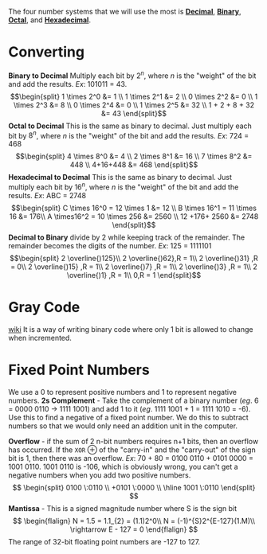 The four number systems that we will use the most is **[Decimal](https://en.wikipedia.org/wiki/Decimal)**, **[Binary](https://en.wikipedia.org/wiki/Binary_number)**, **[Octal](https://en.wikipedia.org/wiki/Octal)**, and **[Hexadecimal](https://simple.wikipedia.org/wiki/Hexadecimal)**. 
# Converting
**Binary to Decimal** 
Multiply each bit by $2^n$, where $n$ is the "weight" of the bit and add the results.
*Ex*: 101011 = 43. 
$$\begin{split}
1 \times 2^0 &= 1 \\
1 \times 2^1 &= 2 \\
0 \times 2^2 &= 0 \\
1 \times 2^3 &= 8 \\
0 \times 2^4 &= 0 \\
1 \times 2^5 &= 32 \\
1 + 2 + 8 + 32 &= 43
\end{split}$$ **Octal to Decimal** 
This is the same as binary to decimal. Just multiply each bit by $8^n$, where $n$ is the "weight" of the bit and add the results.
*Ex*: 724 = 468
$$\begin{split}
4 \times 8^0 &= 4 \\
2 \times 8^1 &= 16 \\
7 \times 8^2 &= 448 \\
4+16+448 &= 468
\end{split}$$ **Hexadecimal to Decimal**
This is the same as binary to decimal. Just multiply each bit by $16^n$, where $n$ is the "weight" of the bit and add the results.
*Ex*: ABC = 2748
$$\begin{split}
C \times 16^0 = 12 \times 1 &= 12 \\
B \times 16^1 = 11 \times 16 &= 176\\
A \times16^2 = 10 \times 256 &= 2560 \\
12 +176+ 2560 &= 2748
\end{split}$$ **Decimal to Binary**
divide by 2 while keeping track of the remainder. The remainder becomes the digits of the number.
*Ex*: 125 = 1111101
$$\begin{split}
2 \overline{)125}\\
2 \overline{)62},R = 1\\
2 \overline{)31} ,R = 0\\
2 \overline{)15} ,R = 1\\
2 \overline{)7} ,R = 1\\
2 \overline{)3} ,R = 1\\
2 \overline{)1} ,R = 1\\
0,R = 1
\end{split}$$ 
# Gray Code
[wiki](https://en.wikipedia.org/wiki/Gray_code) It is a way of writing binary code where only 1 bit is allowed to change when incremented.

# Fixed Point Numbers
We use a 0 to represent positive numbers and 1 to represent negative numbers. 
**2s Complement** - Take the complement of a binary number (*eg*. 6 = 0000 0110 -> 1111 1001) and add 1 to it (*eg*. 1111 1001 + 1 = 1111 1010 = -6). Use this to find a negative of a fixed point number.
We do this to subtract numbers so that we would only need an addition unit in the computer. 

**Overflow** - if the sum of 2 n-bit numbers requires n+1 bits, then an overflow has occurred. If the `XOR` $\oplus$ of the "carry-in" and the "carry-out" of the sign bit is 1, then there was an overflow.
*Ex*: 70 + 80 = 0100 0110 + 0101 0000 = 1001 0110. 1001 0110 is -106, which is obviously wrong, you can't get a negative numbers when you add two positive numbers. 
$$
\begin{split}
0100 \:0110 \\ 
+0101 \:0000 \\
\hline 
1001 \:0110
\end{split}
$$**Mantissa** - This is a signed magnitude number where S is the sign bit
$$
\begin{flalign}
N = 1.5 = 1.1_{2} = (1.1)2^0\\
N = (-1)^{S}2^{E-127}(1.M)\\
\rightarrow E - 127 = 0
\end{flalign}
$$ The range of 32-bit floating point numbers are -127 to 127.